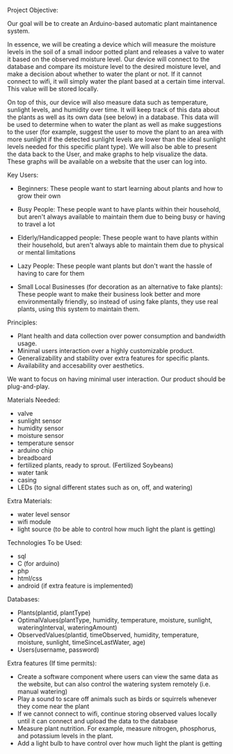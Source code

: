 Project Objective: 

Our goal will be to create an Arduino-based automatic plant maintanence system.

In essence, we will be creating a device which will measure the moisture levels in the soil of a small indoor potted plant and releases a valve to water it based on the observed moisture level. Our device will connect to the database and compare its moisture level to the desired moisture level, and make a decision about whether to water the plant or not. If it cannot connect to wifi, it will simply water the plant based at a certain time interval. This value will be stored locally.

On top of this, our device will also measure data such as temperature, sunlight levels, and humidity over time. It will keep track of this data about the plants as well as its own data (see below) in a database. This data will be used to determine when to water the plant as well as make suggestions to the user (for example, suggest the user to move the plant to an area with more sunlight if the detected sunlight levels are lower than the ideal sunlight levels needed for this specific plant type). We will also be able to present the data back to the User, and make graphs to help visualize the data. These graphs will be available on a website that the user can log into. 



Key Users:
- Beginners:
  These people want to start learning about plants and how to grow their own
  
- Busy People:
  These people want to have plants within their household, but aren't always available to maintain them due to being busy or having to travel a lot
  
- Elderly/Handicapped people:
  These people want to have plants within their household, but aren't always able to maintain them due to physical or mental limitations
  
- Lazy People:
  These people want plants but don't want the hassle of having to care for them
  
- Small Local Businesses (for decoration as an alternative to fake plants):
  These people want to make their business look better and more environmentally friendly, so instead of using fake plants, they use real plants, using this system to maintain them.
  

 
Principles: 
  - Plant health and data collection over power consumption and bandwidth usage.
  - Minimal users interaction over a highly customizable product.
  - Generalizability and stability over extra features for specific plants.
  - Availability and accesability over aesthetics.

We want to focus on having minimal user interaction. Our product should be plug-and-play.

Materials Needed:
- valve
- sunlight sensor
- humidity sensor
- moisture sensor
- temperature sensor
- arduino chip
- breadboard
- fertilized plants, ready to sprout. (Fertilized Soybeans)
- water tank
- casing
- LEDs (to signal different states such as on, off, and watering)

Extra Materials:
- water level sensor
- wifi module
- light source (to be able to control how much light the plant is getting)

Technologies To be Used:
- sql
- C (for arduino)
- php
- html/css
- android (if extra feature is implemented)


Databases:
- Plants(plantid, plantType)
- OptimalValues(plantType, humidity, temperature, moisture, sunlight, wateringInterval, wateringAmount)
- ObservedValues(plantid, timeObserved, humidity, temperature, moisture, sunlight, timeSinceLastWater, age)
- Users(username, password)


Extra features (If time permits):
- Create a software component where users can view the same data as the website, but can also control the watering system remotely (i.e. manual watering)
- Play a sound to scare off animals such as birds or squirrels whenever they come near the plant
- If we cannot connect to wifi, continue storing observed values locally until it can connect and upload the data to the database
- Measure plant nutrition. For example, measure nitrogen, phosphorus, and potassium levels in the plant.
- Add a light bulb to have control over how much light the plant is getting





